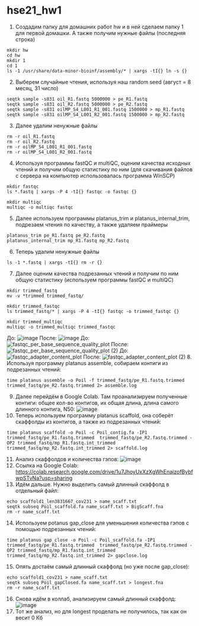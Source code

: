 # hse21_hw1
1. Создадим папку для домашних работ hw и в ней сделаем папку 1 для первой домашки. А также получим нужные файлы (последняя строка)
```
mkdir hw
cd hw
mkdir 1
cd 1
ls -1 /usr/share/data-minor-bioinf/assembly/* | xargs -tI{} ln -s {}
```
2. Выберем случайные чтения, используя наш random seed (август = 8 месяц, 31 число)
```
seqtk sample -s831 oil_R1.fastq 5000000 > pe_R1.fastq
seqtk sample -s831 oil_R2.fastq 5000000 > pe_R2.fastq
seqtk sample -s831 oilMP_S4_L001_R1_001.fastq 1500000 > mp_R1.fastq
seqtk sample -s831 oilMP_S4_L001_R2_001.fastq 1500000 > mp_R2.fastq
```
3. Далее удалим ненужные файлы
```
rm -r oil_R1.fastq
rm -r oil_R2.fastq
rm -r oilMP_S4_L001_R1_001.fastq
rm -r oilMP_S4_L001_R2_001.fastq
```
4. Используя программы fastQC и multiQC, оценим качества исходных чтений и получим общую статистику по ним (для скачивания файлов с сервера на компьютер использовалась программа WinSCP)
```
mkdir fastqc
ls *.fastq | xargs -P 4 -tI{} fastqc -o fastqc {}

mkdir multiqc
multiqc -o multiqc fastqc
```
5. Далее используем программы platanus_trim и platanus_internal_trim, подрезаем чтения по качеству, а также удаляем праймеры
```
platanus_trim pe_R1.fastq pe_R2.fastq 
platanus_internal_trim mp_R1.fastq mp_R2.fastq 
```
6. Теперь удалим ненужные файлы
```
ls -1 *.fastq | xargs -tI{} rm -r {}
```
7. Далее оценим качества подрезанных чтений и получим по ним общую статистику (используем программы fastQC и multiQC)
```
mkdir trimmed_fastq
mv -v *trimmed trimmed_fastq/

mkdir trimmed_fastqc
ls trimmed_fastq/* | xargs -P 4 -tI{} fastqc -o trimmed_fastqc {}

mkdir trimmed_multiqc
multiqc -o trimmed_multiqc trimmed_fastqc
```
До:
![image](https://user-images.githubusercontent.com/93254228/139106716-fc698ed1-bc4b-450d-918e-ac477bd5076b.png)
После:
![image](https://user-images.githubusercontent.com/93254228/139107030-1b697598-cba6-4479-af16-f18fe568631b.png)
До:
![fastqc_per_base_sequence_quality_plot](https://user-images.githubusercontent.com/93254228/139107255-cd4f91f1-d8c4-4c1f-afa7-c50a0cc11828.png)
После:
![fastqc_per_base_sequence_quality_plot (2)](https://user-images.githubusercontent.com/93254228/139107404-0a72b82b-edec-41d4-b6f6-91071e113db5.png)
До:
![fastqc_adapter_content_plot](https://user-images.githubusercontent.com/93254228/139107722-e90c7234-980a-46cd-a0e3-b4659ab9cdf7.png)
После:
![fastqc_adapter_content_plot (2)](https://user-images.githubusercontent.com/93254228/139107851-7398e86e-3cf6-48ef-898a-2af14592b031.png)
8. Используя программу platanus assemble, собираем контиги из подрезанных чтений:
```
time platanus assemble -o Poil -f trimmed_fastq/pe_R1.fastq.trimmed trimmed_fastq/pe_R2.fastq.trimmed 2> assemble.log
```
9. Далее перейдём в Google Colab. Там проанализируем полученные контиги: общее кол-во контигов, их общая длина, длина самого длинного контига, N50:
![image](https://user-images.githubusercontent.com/93254228/139109767-b94baa83-7260-4ce3-9caa-f0031cbdf9ad.png)
10. Теперь используем программу platanus scaffold, она соберёт скаффолды из контигов, а также из подрезанных чтений:
```
time platanus scaffold -o Poil -c Poil_contig.fa -IP1 trimmed_fastq/pe_R1.fastq.trimmed  trimmed_fastq/pe_R2.fastq.trimmed -OP2 trimmed_fastq/mp_R1.fastq.int_trimmed trimmed_fastq/mp_R2.fastq.int_trimmed 2> scaffold.log
```
11. Анализ скаффолдов и количества гэпов:
![image](https://user-images.githubusercontent.com/93254228/139111511-316cf8ef-f734-4720-a24d-514b2a7a158c.png)
12. Ссылка на Google Colab:
https://colab.research.google.com/drive/1u7JhoyUxXzXgWhEnajzofBybfwpSTvNa?usp=sharing
13. Идём дальше. Нужно выделить самый длинный скаффолд в отдельный файл:
```
echo scaffold1_len3831667_cov231 > name_scaff.txt
seqtk subseq Poil_scaffold.fa name_scaff.txt > BigScaff.fna
rm -r name_scaff.txt
```
14. Используем potanus gap_close для уменьшения количества гэпов с помощью подрезанных чтений:
```
time platanus gap_close -o Poil -c Poil_scaffold.fa -IP1 trimmed_fastq/pe_R1.fastq.trimmed  trimmed_fastq/pe_R2.fastq.trimmed -OP2 trimmed_fastq/mp_R1.fastq.int_trimmed trimmed_fastq/mp_R2.fastq.int_trimmed 2> gapclose.log
```
15. Опять достаём самый длинный скаффолд (но уже после gap_close):
```
echo scaffold1_cov231 > name_scaff.txt
seqtk subseq Poil_gapClosed.fa name_scaff.txt > longest.fna
rm -r name_scaff.txt
```
16. Снова идём в коллаб, анализируем самый длинный скаффолд:
![image](https://user-images.githubusercontent.com/93254228/139129404-ffe425ee-86ad-4906-ba5c-d0275494b8bf.png)
17. Тот же анализ, но для longest проделать не получилось, так как он весит 0 Кб
